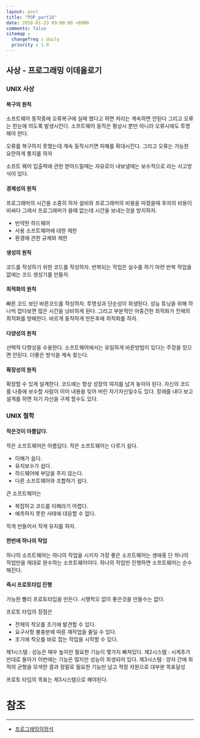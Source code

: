 ```yaml
---
layout: post
title: "POP_part16"
date: 2018-01-23 09:00:00 +0900
comments: false
sitemap :
  changefreq : daily
  priority : 1.0
---
```


## 사상 - 프로그래밍 이데올로기

### UNIX 사상

#### 복구의 원칙

소프트웨어 동작중에 오류복구에 실패 했다고 하면 처리는 계속하면 안된다
그리고 오류는 한눈에 띄도록 발생시킨다. 소프트웨어 동작은 평상시 뿐만 아니라 
오류시에도 투명해야 한다.

오류를 복구하지 못했는데 계속 동작시키면 피해를 확대시킨다. 그리고 오류는 가능한 요란하게 통지를 하자

소프트 웨어 입출력에 관한 받아드릴때는 자유로이 내보낼때는 보수적으로 라는 사고방식이 있다.

#### 경제성의 원칙

프로그래머의 시간을 소중히 하자
설비와 프로그래머의 비용을 따졌을때 후자의 비용이 비싸다 그래서 프로그래머가 쓸때 없는데 시간을 보내는것을 방지하자.

* 빈약한 하드웨어
* 사용 소프트웨어에 대한 제한
* 환경에 관한 규제와 제한

#### 생성의 원칙

코드를 작성하기 위한 코드를 작성하자.
반복되는 작업은 실수를 하기 마련 반복 작업을 없에는 코드 생성기를 만들자.

#### 최적화의 원칙

빠른 코드 보단 바른코드를 작성하자.
투명성과 단순성이 희생된다.
성능 튜닝을 위해 하나씩 잡다보면 많은 시간을 낭비하게 된다. 
그리고 부분적인 어중간한 최적화가 전체의 최적화를 방해한다.
바르게 동작하게 만든후에 최적화를 하자.

#### 다양성의 원칙

선택적 다향성을 수용한다. 소프트웨어에서는 유일하게 바른방법이 있다는 주장을 믿으면 안된다.
더좋은 방식을 계속 찾는다.

#### 확장성의 원칙

확장할 수 있게 설계한다.
코드에는 항상 성장의 여지를 남겨 놓아야 된다.
자신의 코드를 나중에 보수할 사람이 이미 내용을 잊어 버린 자기자신일수도 있다. 장래를 내다 보고 설계를 하면 자기 자신을 구제 할수도 있다.

### UNIX 철학

#### 작은것이 아름답다.

작은 소프트웨어은 아름답다.
작은 소프트웨어는 다루기 쉽다.

* 이해가 쉽다.
* 유지보수가 쉽다.
* 하드웨어에 부담을 주지 않는다.
* 다른 소프트웨어와 조합하기 쉽다.

큰 소프트웨어는

* 복잡하고 코드를 이해라기 어렵다.
* 예측하지 못한 사태에 대응할 수 없다.

작게 만들어서 작게 유지를 하자.

#### 한번에 하나의 작업

하나의 소프트웨어는 하나의 작업을 시키자
가장 좋은 소프트웨어는 생애중 단 하나의 작업만을 제대로 완수하는 소프트웨어이다.
하나의 작업만 진행하면 소프트웨어는 순수해진다.

#### 즉시 프로토타입 진행

가능한 빨리 프로토타입을 만든다. 시행착오 없이 좋은것을 만들수는 없다.

프로토 타입의 장점은 

* 전체의 착오를 조기에 발견할 수 있다.
* 요구사항 불충분에 따른 재작업을 줄일 수 있다.
* 조기에 착오를 바로 잡는 작업을 시작할 수 있다.

제1시스템 : 성능은 매우 높지만 필요한 기능이 몇가지 빠져있다.
제2시스템 : 시계추가 반대로 돌아가 이번에는 기능은 많지만 성능이 희생되어 있다.
제3시스템 : 양자 간에 최적의 균형을 모색한 결과 정말로 필요한 기능만 남고 적정 자원으로 대부분 목표달성

프로토 타입의 목표는 제3시스템으로 해야된다.




# 참조
-----
* [프로그래밍의정석](http://www.yes24.com/24/Goods/55254076?Acode=101)
